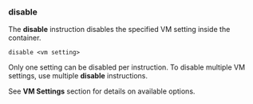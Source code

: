 ### disable

The **disable** instruction disables the specified VM setting inside the container. 

```
disable <vm setting>
```

Only one setting can be disabled per instruction. To disable multiple VM settings, use multiple **disable** instructions. 

See **VM Settings** section for details on available options.